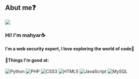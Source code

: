 ## Abut me❓️

<img  align="center" src="https://user-images.githubusercontent.com/112952589/225633987-c75584ed-0208-44e8-a91d-3c26ea007525.svg">
<h3>Hi! I'm mahyar☕️</h3>
<h4>I'm a web security expert, 
I love exploring the world of code🔸️</h4>
<h4>💬Things I'm good at:</h4>

![Python](https://img.shields.io/badge/python-3670A0?style=for-the-badge&logo=python&logoColor=ffdd54)
![PHP](https://img.shields.io/badge/php-%23777BB4.svg?style=for-the-badge&logo=php&logoColor=white)
![CSS3](https://img.shields.io/badge/css3-%231572B6.svg?style=for-the-badge&logo=css3&logoColor=white)
![HTML5](https://img.shields.io/badge/html5-%23E34F26.svg?style=for-the-badge&logo=html5&logoColor=white)
![JavaScript](https://img.shields.io/badge/javascript-%23323330.svg?style=for-the-badge&logo=javascript&logoColor=%23F7DF1E)
![MySQL](https://img.shields.io/badge/mysql-%2300f.svg?style=for-the-badge&logo=mysql&logoColor=white)
